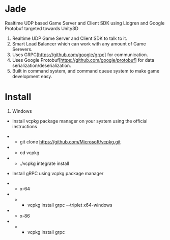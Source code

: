 # Jade
Realtime UDP based Game Server and Client SDK using Lidgren and Google Protobuf targeted towards Unity3D

1. Realtime UDP Game Server and Client SDK to talk to it.
2. Smart Load Balancer which can work with any amount of Game Serevers.
3. Uses GRPC[https://github.com/google/grpc] for communication.
4. Uses Google Protobuf[https://github.com/google/protobuf] for data serialization/deserialization.
5. Built in command system, and command queue system to make game development easy.


# Install

1. Windows

- Install vcpkg package manager on your system using the official instructions
- - git clone https://github.com/Microsoft/vcpkg.git
- - cd vcpkg
- - ./vcpkg integrate install

- Install gRPC using vcpkg package manager
- - x-64
- - - vcpkg install grpc --triplet x64-windows

- - x-86
- - - vcpkg install grpc

